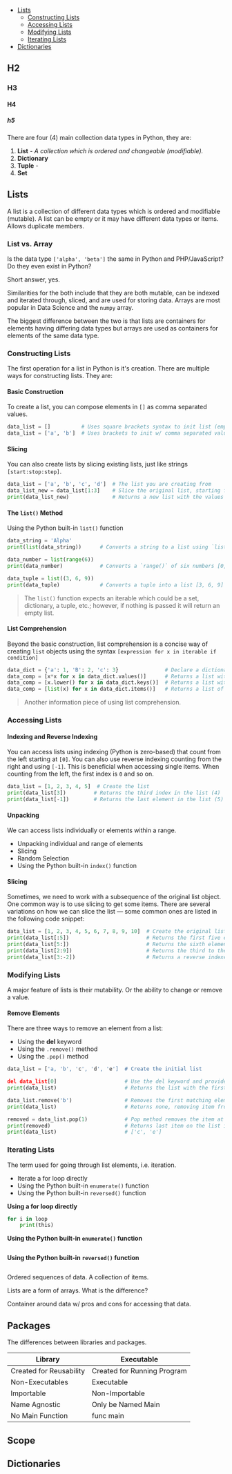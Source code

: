 - [Lists](#lists)
  - [Constructing Lists](#constructing-lists)
  - [Accessing Lists](#accessing-lists)
  - [Modifying Lists](#modifying-lists)
  - [Iterating Lists](#iterating-lists)
- [Dictionaries](#dictionaries)


## H2
### H3
#### H4
##### h5
There are four (4) main collection data types in Python, they are:
1. **List** - _A collection which is ordered and changeable (modifiable)._
2. **Dictionary**
3. **Tuple** -
4. **Set**


## Lists

A list is a collection of different data types which is ordered and modifiable (mutable). A list can be empty or it may have different data types or items. Allows duplicate members.


### List vs. Array

Is the data type `['alpha', 'beta']` the same in Python and PHP/JavaScript? Do they even exist in Python?

Short answer, yes.

Similarities for the both include that they are both mutable, can be indexed and iterated through, sliced, and are used for storing data. Arrays are most popular in Data Science and the `numpy` array.

The biggest difference between the two is that lists are containers for elements having differing data types but arrays are used as containers for elements of the same data type.


### Constructing Lists

The first operation for a list in Python is it's creation. There are multiple ways for constructing lists. They are:

#### Basic Construction
To create a list, you can compose elements in `[]` as comma separated values.
```py
data_list = []          # Uses square brackets syntax to init list (empty literal notation)
data_list = ['a', 'b']  # Uses brackets to init w/ comma separated values (literal notation w/ values)
```

#### Slicing
You can also create lists by slicing existing lists, just like strings `[start:stop:step]`.
```py
data_list = ['a', 'b', 'c', 'd']  # The list you are creating from
data_list_new = data_list[1:3]    # Slice the original list, starting from the first index to the third
print(data_list_new)              # Returns a new list with the values ['b', 'c']
```

#### The `list()` Method
Using the Python built-in `list()` function
```py
data_string = 'Alpha'
print(list(data_string))      # Converts a string to a list using `list()` ['A', 'l', 'p', 'h', 'a']

data_number = list(range(6))
print(data_number)            # Converts a `range()` of six numbers [0, 1, 2, 3, 4, 5]

data_tuple = list((3, 6, 9))
print(data_tuple)             # Converts a tuple into a list [3, 6, 9]
```
> The `list()` function expects an iterable which could be a set, dictionary, a tuple, etc.; however, if nothing is passed it will return an empty list.


#### List Comprehension
Beyond the basic construction, list comprehension is a concise way of creating `list` objects using the syntax `[expression for x in iterable if condition]`
```py
data_dict = {'a': 1, 'B': 2, 'c': 3}               # Declare a dictionary as the iterable for list comprehension
data_comp = [x*x for x in data_dict.values()]      # Returns a list with the dictionary's values, squared
data_comp = [x.lower() for x in data_dict.keys()]  # Returns a list with all keys lowercase
data_comp = [list(x) for x in data_dict.items()]   # Returns a list of the items as their own lists
```
> Another information piece of using list comprehension.


### Accessing Lists

#### Indexing and Reverse Indexing

You can access lists using indexing (Python is zero-based) that count from the left starting at `[0]`. You can also use reverse indexing counting from the right
and using `[-1]`. This is beneficial when accessing single items. When counting from the left, the first index is `0` and so on.
```py
data_list = [1, 2, 3, 4, 5]  # Create the list
print(data_list[3])         # Returns the third index in the list (4)
print(data_list[-1])        # Returns the last element in the list (5)
```

#### Unpacking
We can access lists individually or elements within a range.

* Unpacking individual and range of elements
* Slicing
* Random Selection
* Using the Python built-in `index()` function

#### Slicing
Sometimes, we need to work with a subsequence of the original list object. One common way is to use slicing to get some items. There are several variations on how we can slice the list — some common ones are listed in the following code snippet:
```py
data_list = [1, 2, 3, 4, 5, 6, 7, 8, 9, 10]  # Create the original list
print(data_list[:5])                         # Returns the first five elements (end index is open/not inclusive)
print(data_list[5:])                         # Returns the sixth element to the end (start index is closed/inclusive)
print(data_list[2:9])                        # Returns the third to the ninth element
print(data_list[3:-2])                       # Returns a reverse indexed list
```

### Modifying Lists

A major feature of lists is their mutability. Or the ability to change or remove a value.

#### Remove Elements

There are three ways to remove an element from a list:
* Using the **del** keyword
* Using the `.remove()` method
* Using the `.pop()` method

```py
data_list = ['a, 'b', 'c', 'd', 'e']  # Create the initial list

del data_list[0]                      # Use the del keyword and provide the index to remove a value
print(data_list)                      # Returns the list with the first value removed. ['b', 'c', 'd', 'e']

data_list.remove('b')                 # Removes the first matching element from the list
print(data_list)                      # Returns none, removing item from list, ValueError is raised if value does not exist ['c', 'd', 'e']

removed = data_list.pop(1)            # Pop method removes the item at given index and returns it.
print(removed)                        # Returns last item on the list if no index, IndexError raised outside of range d
print(data_list)                      # ['c', 'e']
```

### Iterating Lists

The term used for going through list elements, i.e. iteration.

* Iterate a for loop directly
* Using the Python built-in `enumerate()` function
* Using the Python built-in `reversed()` function

**Using a for loop directly**
```py
for i in loop
    print(this)
```
**Using the Python built-in `enumerate()` function**
```py

```
**Using the Python built-in `reversed()` function**
```py

```
Ordered sequences of data. A collection of items.

Lists are a form of arrays. What is the difference?

Container around data w/ pros and cons for accessing that data.

## Packages

The differences between libraries and packages.

Library | Executable
--------|---------------
Created for Reusability | Created for Running Program
Non-Executables | Executable
Importable | Non-Importable
Name Agnostic | Only be Named Main
No Main Function | func main

## Scope

## Dictionaries
